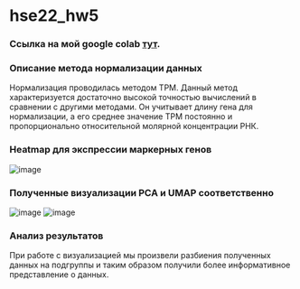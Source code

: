 # hse22_hw5

### Ссылка на мой google colab [тут](https://colab.research.google.com/drive/1VKSS0DHEVIlg4-AfeywNiWEGUBnlOd5f?usp=sharing).

### Описание метода нормализации данных
Нормализация проводилась методом TPM. Данный метод характеризуется достаточно высокой точностью вычислений в сравнении с другими методами. Он учитывает длину гена для нормализации, а его среднее значение TPM постоянно и пропорционально относительной молярной концентрации РНК.
### Heatmap для экспрессии маркерных генов
![image](https://user-images.githubusercontent.com/95280619/208319852-7e1cf291-f224-4b39-b08a-11ef1ebf16be.png)
### Полученные визуализации PCA и UMAP соответственно
![image](https://user-images.githubusercontent.com/95280619/208319878-f54dcfdf-5711-4b80-9424-0247dfc1a49e.png)
![image](https://user-images.githubusercontent.com/95280619/208319885-4ced036d-6b70-46fa-aa23-2749d78740da.png)
### Анализ результатов
При работе с визуализацией мы произвели разбиения полученных данных на подгруппы и таким образом получили более информативное представление о данных.

